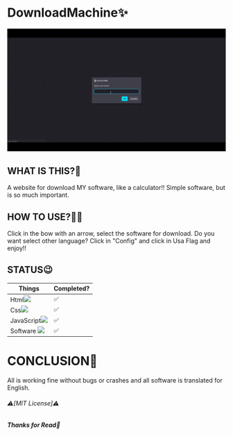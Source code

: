<!-- Emojis and IMG!!!! -->
<!-- ✅, ❌, ⚠️, ❗,  -->

<!-- Programing Languages Ico -->
<!-- Html Image Link: <img src="https://cdn-icons-png.flaticon.com/512/5968/5968267.png" width="28px"> -->

<!-- Css Image Link: <img src="https://cdn-icons-png.flaticon.com/512/5968/5968242.png" width="28px"> -->

<!-- JavaScript Image Link: <img src="https://upload.wikimedia.org/wikipedia/commons/thumb/9/99/Unofficial_JavaScript_logo_2.svg/640px-Unofficial_JavaScript_logo_2.svg.png" width="28px"> -->

<!-- Python Image Link: <img src="https://images.icon-icons.com/112/PNG/512/python_18894.png" width="28px"> -->

<!-- ETC -->

<!-- Software Img Link: <img src="https://cdn-icons-png.flaticon.com/512/7308/7308168.png" width="28px"> -->


# **DownloadMachine✨**

<img src="Videos/VideoApresentation.gif" width="1600px" autoplay loop muted autosize>

## **WHAT IS THIS?👀**
 A website for download MY software, like a calculator!! Simple software, but is so much important.
## **HOW TO USE?🤷‍♂️**
  Click in the bow with an arrow, select the software for download. Do you want select other language? Click in "Config"
  and click in Usa Flag and enjoy!!
## STATUS😉
 Things | Completed?
 ---       | ---
 Html<img src="https://cdn-icons-png.flaticon.com/512/5968/5968267.png" width="28px"> | ✅
 Css<img src="https://cdn-icons-png.flaticon.com/512/5968/5968242.png" width="28px"> | ✅
 JavaScript<img src="https://upload.wikimedia.org/wikipedia/commons/thumb/9/99/Unofficial_JavaScript_logo_2.svg/640px-Unofficial_JavaScript_logo_2.svg.png" width="28px"> | ✅
 Software <img src="https://cdn-icons-png.flaticon.com/512/7308/7308168.png" width="28px"> | ✅
# CONCLUSION🌟
 All is working fine without bugs or crashes and all software is translated for English.

###### ⚠️[MIT License]⚠️
###### ***Thanks for Read🙏***